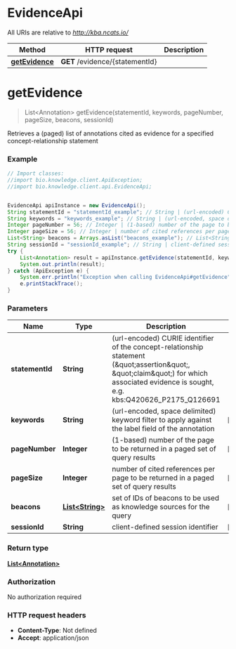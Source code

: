 # EvidenceApi

All URIs are relative to *http://kba.ncats.io/*

Method | HTTP request | Description
------------- | ------------- | -------------
[**getEvidence**](EvidenceApi.md#getEvidence) | **GET** /evidence/{statementId} | 


<a name="getEvidence"></a>
# **getEvidence**
> List&lt;Annotation&gt; getEvidence(statementId, keywords, pageNumber, pageSize, beacons, sessionId)



Retrieves a (paged) list of annotations cited as evidence for a specified concept-relationship statement 

### Example
```java
// Import classes:
//import bio.knowledge.client.ApiException;
//import bio.knowledge.client.api.EvidenceApi;


EvidenceApi apiInstance = new EvidenceApi();
String statementId = "statementId_example"; // String | (url-encoded) CURIE identifier of the concept-relationship statement (\"assertion\", \"claim\") for which associated evidence is sought, e.g. kbs:Q420626_P2175_Q126691 
String keywords = "keywords_example"; // String | (url-encoded, space delimited) keyword filter to apply against the label field of the annotation 
Integer pageNumber = 56; // Integer | (1-based) number of the page to be returned in a paged set of query results 
Integer pageSize = 56; // Integer | number of cited references per page to be returned in a paged set of query results 
List<String> beacons = Arrays.asList("beacons_example"); // List<String> | set of IDs of beacons to be used as knowledge sources for the query 
String sessionId = "sessionId_example"; // String | client-defined session identifier 
try {
    List<Annotation> result = apiInstance.getEvidence(statementId, keywords, pageNumber, pageSize, beacons, sessionId);
    System.out.println(result);
} catch (ApiException e) {
    System.err.println("Exception when calling EvidenceApi#getEvidence");
    e.printStackTrace();
}
```

### Parameters

Name | Type | Description  | Notes
------------- | ------------- | ------------- | -------------
 **statementId** | **String**| (url-encoded) CURIE identifier of the concept-relationship statement (\&quot;assertion\&quot;, \&quot;claim\&quot;) for which associated evidence is sought, e.g. kbs:Q420626_P2175_Q126691  |
 **keywords** | **String**| (url-encoded, space delimited) keyword filter to apply against the label field of the annotation  | [optional]
 **pageNumber** | **Integer**| (1-based) number of the page to be returned in a paged set of query results  | [optional]
 **pageSize** | **Integer**| number of cited references per page to be returned in a paged set of query results  | [optional]
 **beacons** | [**List&lt;String&gt;**](String.md)| set of IDs of beacons to be used as knowledge sources for the query  | [optional]
 **sessionId** | **String**| client-defined session identifier  | [optional]

### Return type

[**List&lt;Annotation&gt;**](Annotation.md)

### Authorization

No authorization required

### HTTP request headers

 - **Content-Type**: Not defined
 - **Accept**: application/json

